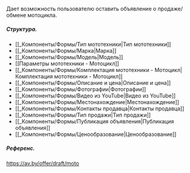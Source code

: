 Дает возможность пользователю оставить объявление о продаже/обмене мотоцикла.
##### Структура.
- [[_Компоненты/Формы/Тип мототехники|Тип мототехники]]
- [[_Компоненты/Формы/Марка|Марка]]
- [[_Компоненты/Формы/Модель|Модель]]
- [[Параметры мототехники - Мотоцикл]]
- [[_Компоненты/Формы/Комплектация мототехники - Мотоцикл|Комплектация мототехники - Мотоцикл]]
- [[_Компоненты/Формы/Описание и цена|Описание и цена]]
- [[_Компоненты/Формы/Фотографии|Фотографии]]
- [[_Компоненты/Формы/Видео из YouTube|Видео из YouTube]]
- [[_Компоненты/Формы/Местонахождение|Местонахождение]]
- [[_Компоненты/Формы/Контакты продавца|Контакты продавца]]
- [[_Компоненты/Формы/Тип продажи|Тип продажи]]
- [[_Компоненты/Формы/Публикация объявления|Публикация объявления]]
- [[_Компоненты/Формы/Ценообразование|Ценообразование]]

##### Референс.
https://av.by/offer/draft/moto